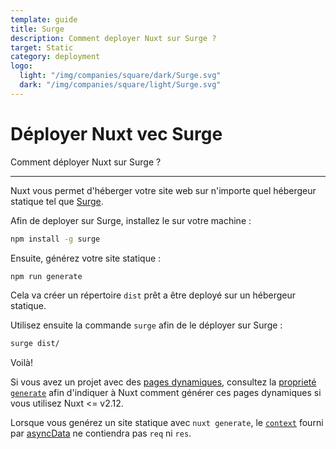 ```yaml
---
template: guide
title: Surge
description: Comment deployer Nuxt sur Surge ?
target: Static
category: deployment
logo:
  light: "/img/companies/square/dark/Surge.svg"
  dark: "/img/companies/square/light/Surge.svg"
---
```

# Déployer Nuxt vec Surge

Comment déployer Nuxt sur Surge ?

---


Nuxt vous permet d'héberger votre site web sur n'importe quel hébergeur statique tel que [Surge](https://surge.sh/).

Afin de deployer sur Surge, installez le sur votre machine :

```bash
npm install -g surge
```

Ensuite, générez votre site statique :

```bash
npm run generate
```

Cela va créer un répertoire `dist` prêt a être deployé sur un hébergeur statique.

Utilisez ensuite la commande `surge` afin de le déployer sur Surge :

```bash
surge dist/
```

Voilà!

Si vous avez un projet avec des [pages dynamiques](/docs/directory-structure/pages/#dynamic-pages), consultez la [proprieté `generate`](/docs/configuration-glossary/configuration-generate) afin d'indiquer à Nuxt comment générer ces pages dynamiques si vous utilisez Nuxt <= v2.12.

<div class="Alert">

Lorsque vous genérez un site statique avec `nuxt generate`, le [`context`](/docs/internals-glossary/context) fourni par [asyncData](/docs/features/data-fetching) ne contiendra pas `req` ni `res`.

</div>
